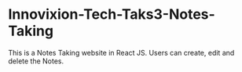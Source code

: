 # Innovixion-Tech-Taks3-Notes-Taking
This is a Notes Taking website in React JS. Users can create, edit and delete the Notes.
